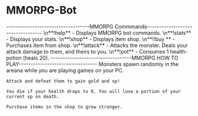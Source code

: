 # MMORPG-Bot
-----------------------------------MMORPG Commmands----------------------------------
    \n**!help** -             Displays MMORPG bot commands.
    \n**!stats** -            Displays your stats.
    \n**!shop** -             Displays item shop.
    \n**!!buy <item name>** - Purchases item from shop.
    \n**!attack** -           Attacks the monster. Deals your attack damage to them, and theirs to you.
    \n**!pot** -              Consumes 1 health-potion (heals 20).
    ----------------------------------MMORPG HOW TO PLAY---------------------------------
    Monsters spawn randomly in the areana while you are playing games on your PC. 

    Attack and defeat them to gain gold and xp!

    You die if your health drops to 0. You will lose a portion of your current xp on death.

    Purchase items in the shop to grow stronger.
